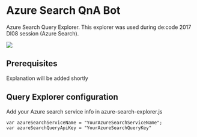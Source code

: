# Azure Search QnA Bot

Azure Search Query Explorer. This explorer was used during de:code 2017 DI08 session (Azure Search).

![](https://github.com/yokawasa/decode2017/blob/master/azure-search-explorer/images/capture.PNG)

## Prerequisites

Explanation will be added shortly

## Query Explorer configuration
Add your Azure search service info in azure-search-explorer.js
```
var azureSearchServiceName = "YourAzureSearchServiceName";
var azureSearchQueryApiKey = "YourAzureSearchQueryKey"
```


